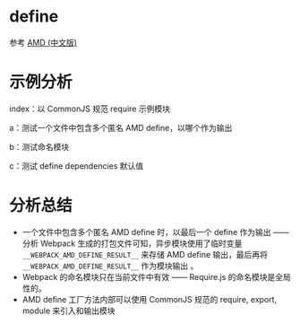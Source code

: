# define 
参考 [AMD (中文版)](https://github.com/amdjs/amdjs-api/wiki/AMD-(中文版))

# 示例分析
index：以 CommonJS 规范 require 示例模块

a：测试一个文件中包含多个匿名 AMD define，以哪个作为输出

b：测试命名模块

c：测试 define dependencies 默认值

# 分析总结
- 一个文件中包含多个匿名 AMD define 时，以最后一个 define 作为输出 —— 分析 Webpack 生成的打包文件可知，异步模块使用了临时变量 `__WEBPACK_AMD_DEFINE_RESULT__` 来存储 AMD define 输出，最后再将 `__WEBPACK_AMD_DEFINE_RESULT__` 作为模块输出 。
- Webpack 的命名模块只在当前文件中有效 —— Require.js 的命名模块是全局性的。
- AMD define 工厂方法内部可以使用 CommonJS 规范的 require, export, module 来引入和输出模块
